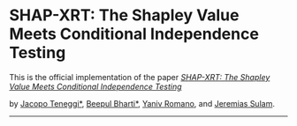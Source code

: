 # SHAP-XRT: The Shapley Value Meets Conditional Independence Testing

This is the official implementation of the paper [*SHAP-XRT: The Shapley Value Meets Conditional Independence Testing*](https://openreview.net/forum?id=WFtTpQ47A7)

by [Jacopo Teneggi*](https://jacopoteneggi.github.io), [Beepul Bharti*](https://beepulbharti.github.io/), [Yaniv Romano](https://sites.google.com/view/yaniv-romano/), and [Jeremias Sulam](https://sites.google.com/view/jsulam).

---
